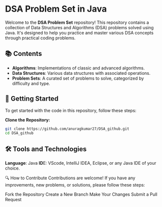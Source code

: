 # DSA Problem Set in Java

Welcome to the **DSA Problem Set** repository! This repository contains a collection of Data Structures and Algorithms (DSA) problems solved using Java. It's designed to help you practice and master various DSA concepts through practical coding problems.

## 📚 Contents

- **Algorithms**: Implementations of classic and advanced algorithms.
- **Data Structures**: Various data structures with associated operations.
- **Problem Sets**: A curated set of problems to solve, categorized by difficulty and type.

## 🚀 Getting Started

To get started with the code in this repository, follow these steps:

 **Clone the Repository:**
   ```bash
   git clone https://github.com/anuragkumar27/DSA_github.git
   cd DSA_github
```
## 🛠️ Tools and Technologies
**Language**: Java
**ID**E: VScode, IntelliJ IDEA, Eclipse, or any Java IDE of your choice.

🔍 How to Contribute
Contributions are welcome! If you have any improvements, new problems, or solutions, please follow these steps:

Fork the Repository
Create a New Branch
Make Your Changes
Submit a Pull Request
